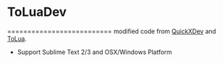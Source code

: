 # ToLuaDev
==========================
modified code from [QuickXDev](https://github.com/leitwolf/QuickXDevP) and [ToLua](https://github.com/topameng/tolua).

* Support Sublime Text 2/3 and OSX/Windows Platform
